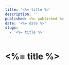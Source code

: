 ```yaml
---
title: '<%= title %>'
description: ''
published: <%= published %>
date: '<%= date %>'
slugs:
  - '<%= title %>'
---
```


# <%= title %>
